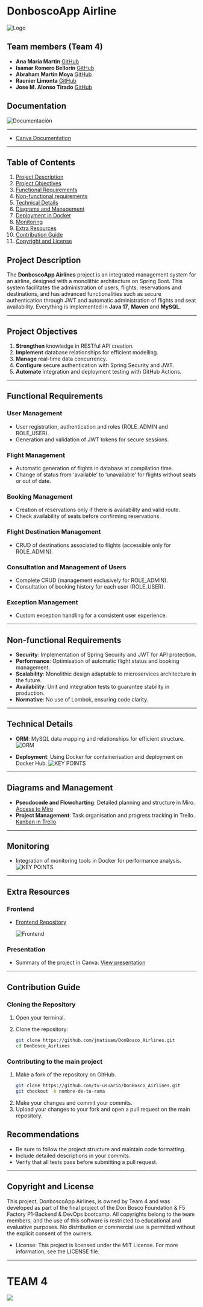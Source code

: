 # DonboscoApp Airline

![Logo](src/main/resources/mini_Logo_F5_d_bosco_airlines.png)

## Team members (Team 4)
* **Ana Maria Martin** [GitHub](https://github.com/anamartin99)
* **Isamar Romero Bellorin** [GitHub](https://github.com/IsamarRB)
* **Abraham Martin Moya** [GitHub](https://github.com/abmmm19888)
* **Raunier Limonta** [GitHub](https://github.com/Raunier24)
* **Jose M. Alonso Tirado** [GitHub](https://github.com/jmatisam)

## Documentation
![Documentación](src/main/resources/Doc.jpg)

---
*  [Canva Documentation](https://www.canva.com/design/DAGRRwTYhYo/pbsLMFyFdP_47cmAtT1z3Q/view?utm_content=DAGRRwTYhYo&utm_campaign=designshare&utm_medium=link&utm_source=editor)

---

## Table of Contents
1. [Project Description](#project-description)
2. [Project Objectives](#project-objectives)
3. [Functional Requirements](#functional-requirements)
4. [Non-functional requirements](#non-functional-requirements)
5. [Technical Details](#technical-details)
6. [Diagrams and Management](#diagrams-and-management)
7. [Deployment in Docker](#deployment-in-docker)
8. [Monitoring](#monitoring)
9. [Extra Resources](#extra-resources)
10. [Contribution Guide](#contribution-guide)
11. [Copyright and License](#copyright-and-license)

## Project Description

The **DonboscoApp Airlines** project is an integrated management system for an airline, designed with a monolithic architecture on Spring Boot. This system facilitates the administration of users, flights, reservations and destinations, and has advanced functionalities such as secure authentication through JWT and automatic administration of flights and seat availability. Everything is implemented in **Java 17**, **Maven** and **MySQL**.

---

## Project Objectives

1. **Strengthen** knowledge in RESTful API creation.
2. **Implement** database relationships for efficient modelling.
3. **Manage** real-time data concurrency.
4. **Configure** secure authentication with Spring Security and JWT.
5. **Automate** integration and deployment testing with GitHub Actions.

---

## Functional Requirements

### User Management
- User registration, authentication and roles (ROLE_ADMIN and ROLE_USER).
- Generation and validation of JWT tokens for secure sessions.

### Flight Management
- Automatic generation of flights in database at compilation time.
- Change of status from ‘available’ to ‘unavailable’ for flights without seats or out of date.

### Booking Management
- Creation of reservations only if there is availability and valid route.
- Check availability of seats before confirming reservations.

### Flight Destination Management
- CRUD of destinations associated to flights (accessible only for ROLE_ADMIN).

### Consultation and Management of Users
- Complete CRUD (management exclusively for ROLE_ADMIN).
- Consultation of booking history for each user (ROLE_USER).

### Exception Management
- Custom exception handling for a consistent user experience.

---

## Non-functional Requirements

- **Security**: Implementation of Spring Security and JWT for API protection.
- **Performance**: Optimisation of automatic flight status and booking management.
- **Scalability**: Monolithic design adaptable to microservices architecture in the future.
- **Availability**: Unit and integration tests to guarantee stability in production.
- **Normative**: No use of Lombok, ensuring code clarity.

---
## Technical Details
- **ORM**: MySQL data mapping and relationships for efficient structure.
  ![ORM](src/main/resources/orm.jpg)


- **Deployment**: Using Docker for containerisation and deployment on Docker Hub.
  ![KEY POINTS](src/main/resources/Docker.jpg)


---

## Diagrams and Management

- **Pseudocode and Flowcharting**: Detailed planning and structure in Miro. [Access to Miro](https://miro.com/app/board/uXjVLcwbrA4=/)
- **Project Management**: Task organisation and progress tracking in Trello. [Kanban in Trello](https://trello.com/b/8bGEV7eY/db-aerolinea)

---

## Monitoring

- Integration of monitoring tools in Docker for performance analysis.
![KEY POINTS](src/main/resources/Docker_Grafana.jpg)

---

## Extra Resources

### Frontend
- [Frontend Repository](https://github.com/jmatisam/DonBosco_Airlines)
  
  ![Frontend](src/main/resources/Frontend.jpg)

### Presentation
- Summary of the project in Canva: [View presentation](https://www.canva.com/design/DAGSO3gUpJk/bfFAwv5H2VinnjPdHvmzkQ/view?utm_content=DAGSO3gUpJk&utm_campaign=designshare&utm_medium=link&utm_source=editor)


---

## Contribution Guide

### Cloning the Repository
1. Open your terminal.
2. Clone the repository:

   ```bash
   git clone https://github.com/jmatisam/DonBosco_Airlines.git
   cd DonBosco_Airlines

### Contributing to the main project
1. Make a fork of the repository on GitHub.
   ```bash
   git clone https://github.com/tu-usuario/DonBosco_Airlines.git
   git checkout -b nombre-de-tu-rama

2. Make your changes and commit your commits.
3. Upload your changes to your fork and open a pull request on the main repository.

## Recommendations
* Be sure to follow the project structure and maintain code formatting.
* Include detailed descriptions in your commits.
* Verify that all tests pass before submitting a pull request.

---
## Copyright and License
This project, DonboscoApp Airlines, is owned by Team 4 and was developed as part of the final project of the Don Bosco Foundation & F5 Factory P1-Backend & DevOps bootcamp. All copyrights belong to the team members, and the use of this software is restricted to educational and evaluative purposes. No distribution or commercial use is permitted without the explicit consent of the owners.

* License: This project is licensed under the MIT License. For more information, see the LICENSE file.
---
# TEAM 4
![](src/main/resources/Team%204.jpg)